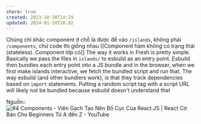 ```yaml
---
share: true
created: 2023-10-30T14:29
updated: 2024-01-10T20:02
---
```

Chúng chỉ khác component ở chỗ là được để vào `/islands`, không phải `/components`, chứ code thì giống nhau
[[Component hàm không có trạng thái (stateless). Component lớp có]]
The way it works in Fresh is pretty simple. Basically we pass the files in `islands/` to esbuild as an entry point. Esbuild then bundles each entry point into a JS bundle and in the browser, when we first make islands interactive, we fetch the bundled script and run that. The way esbuild (and other bundlers work), is that they track dependencies based on `import` statements. Putting a random script tag with a script URL will likely not be bundled because esbuild doesn't understand that

Nguồn:: ![#4 Components - Viên Gạch Tạo Nên Bố Cục Của React.JS | React Cơ Bản Cho Beginners Từ A đến Z - YouTube](https://youtu.be/uzYSCOwhzxw?si=FlO3xgE55oHRubtD&t=535)
